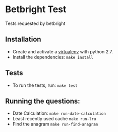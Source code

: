 # Betbright Test

Tests requested by betbright


## Installation
- Create and activate a [virtualenv](https://virtualenv.pypa.io/) with python 2.7.
- Install the dependencies:
    `make install`

## Tests
- To run the tests, run:
    `make test`

## Running the questions:
- Date Calculation:
    `make run-date-calculation`
- Least recently used cache
    `make run-lru`
- Find the anagram
    `make run-find-anagram`
